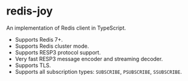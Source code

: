# redis-joy

An implementation of Redis client in TypeScript.

- Supports Redis 7+.
- Supports Redis cluster mode.
- Supports RESP3 protocol support.
- Very fast RESP3 message encoder and streaming decoder.
- Supports TLS.
- Supports all subscription types: `SUBSCRIBE`, `PSUBSCRIBE`, `SSUBSCRIBE`.
